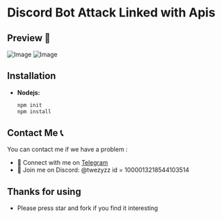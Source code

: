 # Discord Bot Attack Linked with Apis 

## Preview 👀
![Image](https://cdn.discordapp.com/attachments/1211276689854828594/1221925059027800227/IMG_6413.png?ex=66145964&is=6601e464&hm=20698f288a83072a39d9423cc57ed7c84c2d558345e026daf40fea93ca8a83a0&)
![Image](https://cdn.discordapp.com/attachments/1211276689854828594/1221925059573186560/IMG_6414.png?ex=66145964&is=6601e464&hm=caafd361dddd9e8456db84f640050ad4c8e241cea97878b8b6e667be1c8582ad&)

## Installation

- **Nodejs:**
  ```bash
  npm init
  npm install
  ```

## Contact Me 📞

You can contact me if we have a problem :

- 🚀 Connect with me on [Telegram](https://t.me/mich0a)
- 💬 Join me on Discord: @twezyzz id = 1000013218544103514

## Thanks for using

- Please press star and fork if you find it interesting

